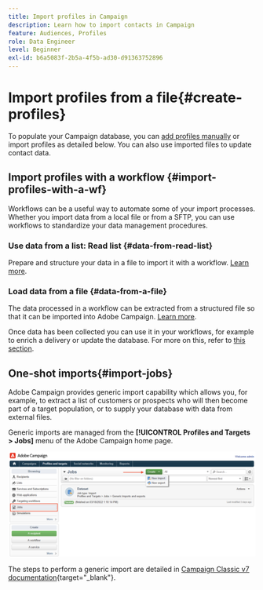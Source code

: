```yaml
---
title: Import profiles in Campaign
description: Learn how to import contacts in Campaign
feature: Audiences, Profiles
role: Data Engineer
level: Beginner
exl-id: b6a5083f-2b5a-4f5b-ad30-d91363752896
---
```

# Import profiles from a file{#create-profiles}

To populate your Campaign database, you can [add profiles manually](create-profiles.md) or import profiles as detailed below. You can also use imported files to update contact data.

## Import profiles with a workflow {#import-profiles-with-a-wf}

Workflows can be a useful way to automate some of your import processes. Whether you import data from a local file or from a SFTP, you can use workflows to standardize your data management procedures.

### Use data from a list: Read list {#data-from-read-list}

Prepare and structure your data in a file to import it with a workflow. [Learn more](https://experienceleague-review.corp.adobe.com/docs/campaign/automation/workflows/wf-activities/targeting-activities/read-list.html).

### Load data from a file {#data-from-a-file}

The data processed in a workflow can be extracted from a structured file so that it can be imported into Adobe Campaign. [Learn more](https://experienceleague-review.corp.adobe.com/docs/campaign/automation/workflows/wf-activities/action-activities/data-loading--file-.html).

Once data has been collected you can use it in your workflows, for example to enrich a delivery or update the database. For more on this, refer to [this section](https://experienceleague-review.corp.adobe.com/docs/campaign/automation/workflows/introduction/use-workflow-data.html).

## One-shot imports{#import-jobs}

Adobe Campaign provides generic import capability which allows you, for example, to extract a list of customers or prospects who will then become part of a target population, or to supply your database with data from external files.

Generic imports are managed from the **[!UICONTROL Profiles and Targets > Jobs]** menu of the Adobe Campaign home page.

![](assets/new-import-job.png)

The steps to perform a generic import are detailed in [Campaign Classic v7 documentation](https://experienceleague.adobe.com/docs/campaign-classic/using/getting-started/importing-and-exporting-data/generic-imports-exports/about-generic-imports-exports.html){target="_blank"}.
